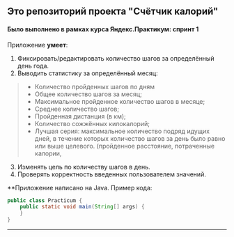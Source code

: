 ## Это репозиторий проекта "Счётчик калорий"  
#### Было выполнено в рамках курса Яндекс.Практикум: спринт 1

Приложение **умеет**:
1. Фиксировать/редактировать количество шагов за определённый день года.
2. Выводить статистику за определённый месяц: 
> * Количество пройденных шагов по дням
> * Общее количество шагов за месяц;
> * Максимальное пройденное количество шагов в месяце;
> * Среднее количество шагов;
> * Пройденная дистанция (в км);
> * Количество сожжённых килокалорий;
> * Лучшая серия: максимальное количество подряд идущих дней, в течение которых количество шагов за день было равно или выше целевого. (пройденное расстояние, потраченные калории, 
3. Изменять цель по количеству шагов в день.
4. Проверять корректность введенных пользователем значений.

**Приложение написано на Java. Пример кода:
```java
public class Practicum {
    public static void main(String[] args) {
    }
}
```
------
